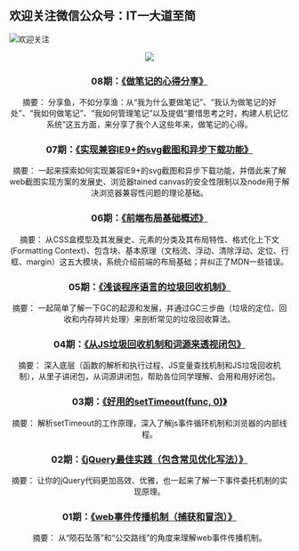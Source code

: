 ## 欢迎关注微信公众号：IT一大道至简
![欢迎关注](https://rawgit.com/momopig/simplicity/master/profile.png)
<div style="text-align:center">
<img src="https://rawgit.com/momopig/simplicity/master/code.png"/>
<div>

### 08期：[《做笔记的心得分享》](https://mp.weixin.qq.com/s/9fqXfA7i4fH-H4jfR9NWMg)
摘要：
分享鱼，不如分享渔：从“我为什么要做笔记”、“我认为做笔记的好处”、“我如何做笔记”、“我如何管理笔记”以及提倡“要惜思考之时，构建人机记忆系统”这五方面，来分享了我个人这些年来，做笔记的心得。

### 07期：[《实现兼容IE9+的svg截图和异步下载功能》](https://mp.weixin.qq.com/s/4Jf3SDW-JoeqwG5dvWv2Vw)
摘要：
一起来探索如何实现兼容IE9+的svg截图和异步下载功能，并借此来了解web截图实现方案的发展史、浏览器tained canvas的安全性限制以及node用于解决浏览器兼容性问题的理论基础。
  
### 06期：[《前端布局基础概述》](https://mp.weixin.qq.com/s/-LcNZWFFty2lWuND6uuNNA)
摘要：
从CSS盒模型及其发展史、元素的分类及其布局特性、格式化上下文(Formatting Context)、包含块、基本原理（文档流、浮动、清除浮动、定位、行框、margin）这五大模块，系统介绍前端的布局基础；并纠正了MDN一些错误。

### 05期：[《浅谈程序语言的垃圾回收机制》](https://mp.weixin.qq.com/s?__biz=MzU5NzEwMDQyNA==&mid=2247483808&idx=1&sn=06dcf160978dd022a4e5c5c99ad1b073&chksm=fe59d347c92e5a513f42bb071d97247e384d6a3d94cbcb8f03fb200171aa5aa0af1235e910ca&mpshare=1&scene=22&srcid=0824EHt1if6Nq61TpEDriDvj#rd)
摘要：
一起简单了解一下GC的起源和发展，并通过GC三步曲（垃圾的定位、回收和内存碎片处理）来剖析常见的垃圾回收算法。

### 04期：[《从JS垃圾回收机制和词源来透视闭包》](https://mp.weixin.qq.com/s?__biz=MzU5NzEwMDQyNA==&mid=2247483769&idx=1&sn=9278d4dc8f4c4c268eeb918b7e126220&chksm=fe59d39ec92e5a888fa8d3fd38d0dd8ba05ab71489266c2adb6aafe0ec7221f0ee0179baf0d7&mpshare=1&scene=22&srcid=0724byORwgBQcYhrSLOuBqhD#rd)
摘要：
深入底层（函数的解析和执行过程、JS变量查找机制和JS垃圾回收机制），从里子讲闭包，从词源讲闭包，帮助各位同学理解、会用和用好闭包。

### 03期：[《好用的setTimeout(func, 0)》](https://mp.weixin.qq.com/s?__biz=MzU5NzEwMDQyNA==&mid=2247483735&idx=1&sn=752eb60fa97678335d160fa2d631c03b&chksm=fe59d3b0c92e5aa69754cf2d7c4a2ddd23d1802e075426eb211298a3585a703002e7cc3a7533&mpshare=1&scene=22&srcid=0710IJmWUEHOOrSfPjWLYRwZ#rd)
摘要：
解析setTimeout的工作原理，深入了解js事件循环机制和浏览器的内部线程。

### 02期：[《jQuery最佳实践（包含常见优化写法）》](https://mp.weixin.qq.com/s?__biz=MzU5NzEwMDQyNA==&mid=2247483704&idx=1&sn=4c7c76969248f4debacbedc5b48398f4&chksm=fe59d3dfc92e5ac96a6bae93d602fc208840af61617c6ff4977e15ecf3245ce4b6e8d7ba6c7e&mpshare=1&scene=22&srcid=0626gpZgt2jWBVexebE9Pvo9#rd)
摘要：
让你的jQuery代码更加高效、优雅，也一起来了解一下事件委托机制的实现原理。

### 01期：[《web事件传播机制（捕获和冒泡）》](https://mp.weixin.qq.com/s?__biz=MzU5NzEwMDQyNA==&mid=2247483659&idx=1&sn=c1d672acb05337e345dd6c9469284cd9&chksm=fe59d3ecc92e5afa1f5a79d3de97ebed1fa7f7a0f009b10b9d5f6949d092af863b429be27a34&mpshare=1&scene=22&srcid=0614L4scUVJHSNGwJLJZAZtA#rd)
摘要：
从“陨石坠落”和“公交路线”的角度来理解web事件传播机制。

